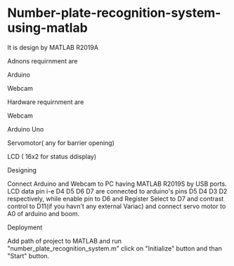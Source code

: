 # Number-plate-recognition-system-using-matlab

It is design by MATLAB R2019A


Adnons requirnment are 

Arduino

Webcam



Hardware requirnment are

Webcam

Arduino Uno

Servomotor( any for barrier opening)

LCD ( 16x2 for status ddisplay)



Designing 

Connect Arduino and Webcam to PC having MATLAB R2019S by USB ports. LCD data pin i-e D4 D5 D6 D7 are connected to arduino's pins D5 D4 D3 D2 respectively, while enable pin to D6 and Register Select to D7 and contrast control to D11(if you havn't any external Variac) and connect servo motor to A0 of arduino and boom.


Deployment

Add path of project to MATLAB and run "number_plate_recognition_system.m" click on "Initialize" button and than "Start" button.

